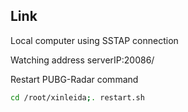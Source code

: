 

## Link

Local computer using SSTAP connection

Watching address  serverIP:20086/


Restart PUBG-Radar command

```bash
cd /root/xinleida;. restart.sh
